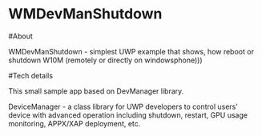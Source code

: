 WMDevManShutdown
===============

#About 

WMDevManShutdown - simplest UWP example that shows, how reboot or shutdown W10M (remotely or directly on windowsphone)))


#Tech details

This small sample app based on DevManager library.

DeviceManager - a class library for UWP developers to control users'
device with advanced operation including shutdown, 
restart, GPU usage monitoring, APPX/XAP deployment, 
etc.
